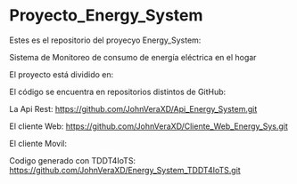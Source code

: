 # Proyecto_Energy_System
Estes es el repositorio del proyecyo Energy_System: 

Sistema de Monitoreo de consumo de energía eléctrica en el hogar

El proyecto está dividido en:

El código se encuentra en repositorios distintos de GitHub:

La Api Rest:
https://github.com/JohnVeraXD/Api_Energy_System.git


El cliente Web:
https://github.com/JohnVeraXD/Cliente_Web_Energy_Sys.git


El cliente Movil:


Codigo generado con TDDT4IoTS:
https://github.com/JohnVeraXD/Energy_System_TDDT4IoTS.git
